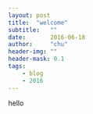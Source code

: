 ```yaml
---
layout: post
title:  "welcome"
subtitle:   ""  
date:       2016-06-18
author:     "chu"
header-img: ""
header-mask: 0.1
tags:
    - blog
    - 2016
---
```


hello